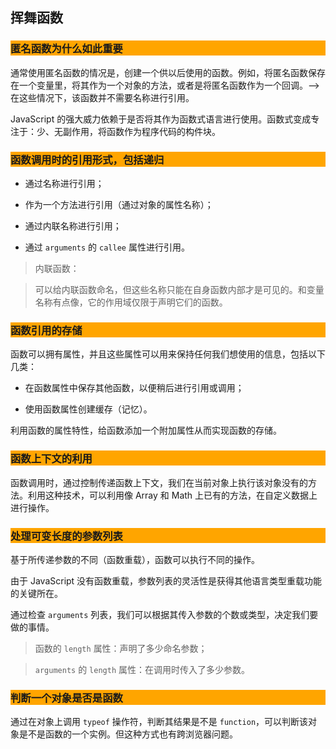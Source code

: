 ## 挥舞函数

### <p style="background: orange;">匿名函数为什么如此重要</p>

通常使用匿名函数的情况是，创建一个供以后使用的函数。例如，将匿名函数保存在一个变量里，将其作为一个对象的方法，或者是将匿名函数作为一个回调。——>在这些情况下，该函数并不需要名称进行引用。

JavaScript 的强大威力依赖于是否将其作为函数式语言进行使用。函数式变成专注于：少、无副作用，将函数作为程序代码的构件块。

### <p style="background: orange;">函数调用时的引用形式，包括递归</p>

- 通过名称进行引用；

- 作为一个方法进行引用（通过对象的属性名称）；

- 通过内联名称进行引用；

- 通过 `arguments` 的 `callee` 属性进行引用。

> 内联函数：

> 可以给内联函数命名，但这些名称只能在自身函数内部才是可见的。和变量名称有点像，它的作用域仅限于声明它们的函数。

### <p style="background: orange;">函数引用的存储</p>

函数可以拥有属性，并且这些属性可以用来保持任何我们想使用的信息，包括以下几类：

- 在函数属性中保存其他函数，以便稍后进行引用或调用；

- 使用函数属性创建缓存（记忆）。

利用函数的属性特性，给函数添加一个附加属性从而实现函数的存储。

### <p style="background: orange;">函数上下文的利用</p>

函数调用时，通过控制传递函数上下文，我们在当前对象上执行该对象没有的方法。利用这种技术，可以利用像 Array 和 Math 上已有的方法，在自定义数据上进行操作。

### <p style="background: orange;">处理可变长度的参数列表</p>

基于所传递参数的不同（函数重载），函数可以执行不同的操作。

由于 JavaScript 没有函数重载，参数列表的灵活性是获得其他语言类型重载功能的关键所在。

通过检查 `arguments` 列表，我们可以根据其传入参数的个数或类型，决定我们要做的事情。

> 函数的 `length` 属性：声明了多少命名参数；

> `arguments` 的 `length` 属性：在调用时传入了多少参数。

### <p style="background: orange;">判断一个对象是否是函数</p>

通过在对象上调用 `typeof` 操作符，判断其结果是不是 `function`，可以判断该对象是不是函数的一个实例。但这种方式也有跨浏览器问题。